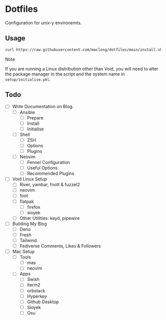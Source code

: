 # Dotfiles

Configuration for unix-y environemts.

## Usage

```sh
curl https://raw.githubusercontent.com/maclong/dotfiles/main/install.sh | sh
```

> [!NOTE] 
> If you are running a Linux distribution other than Void, you will need
> to alter the package manager in the script and the system name in
> `setup/initialise.yml`.

## Todo

- [ ] Write Documentation on Blog.
  - [ ] Ansible
      - [ ] Prepare
      - [ ] Install
      - [ ] Initialise
  - [ ] Shell
    - [ ] ZSH
    - [ ] Options
    - [ ] Plugins
  - [ ] Neovim
    - [ ] Fennel Configuration
    - [ ] Useful Options
    - [ ] Recommended Plugins
- [ ] Void Linux Setup
  - [ ] River, yambar, fnott & fuzzel2
  - [ ] neovim
  - [ ] foot
  - [ ] flatpak
    - [ ] firefox
    - [ ] sioyek
  - [ ] Other Utilities: keyd, pipewire
 - [ ] Building My Blog
   - [ ] Deno
   - [ ] Fresh
   - [ ] Tailwind
   - [ ] Fediverse Comments, Likes & Followers
- [ ] Mac Setup
  - [ ] Tools
    - [ ] mas
    - [ ] neovim
  - [ ] Apps
    - [ ] Swish
    - [ ] iterm2
    - [ ] orbstack
    - [ ] Hyperkey
    - [ ] Github Desktop
    - [ ] Sioyek
    - [ ] Osu
